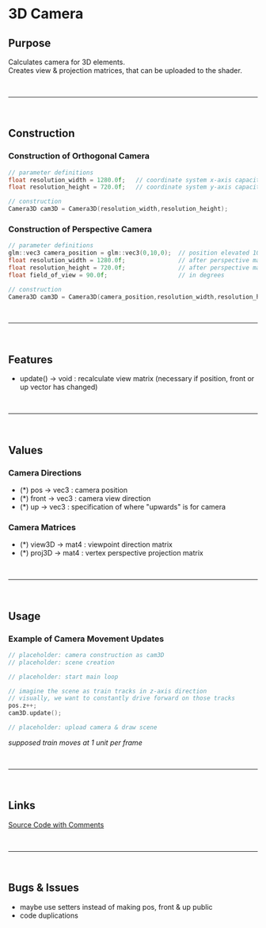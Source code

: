 # 3D Camera

## Purpose

Calculates camera for 3D elements. \
Creates view & projection matrices, that can be uploaded to the shader.

<br>

***

<br>

## Construction

### Construction of Orthogonal Camera

```c++
// parameter definitions
float resolution_width = 1280.0f;	// coordinate system x-axis capacity
float resolution_height = 720.0f;	// coordinate system y-axis capacity

// construction
Camera3D cam3D = Camera3D(resolution_width,resolution_height);
```

### Construction of Perspective Camera

```c++
// parameter definitions
glm::vec3 camera_position = glm::vec3(0,10,0);	// position elevated 10 units above origin
float resolution_width = 1280.0f;				// after perspective manipulations
float resolution_height = 720.0f;				// after perspective manipulations
float field_of_view = 90.0f;					// in degrees

// construction
Camera3D cam3D = Camera3D(camera_position,resolution_width,resolution_height,field_of_view);
```

<br>

***

<br>

## Features

- update() -> void : recalculate view matrix (necessary if position, front or up vector has changed)

<br>

***

<br>

## Values

### Camera Directions

- (*) pos -> vec3 : camera position
- (*) front -> vec3 : camera view direction
- (*) up -> vec3 : specification of where "upwards" is for camera

### Camera Matrices

- (*) view3D -> mat4 : viewpoint direction matrix
- (*) proj3D -> mat4 : vertex perspective projection matrix

<br>

***

<br>

## Usage

### Example of Camera Movement Updates

```c++
// placeholder: camera construction as cam3D
// placeholder: scene creation

// placeholder: start main loop

// imagine the scene as train tracks in z-axis direction
// visually, we want to constantly drive forward on those tracks
pos.z++;
cam3D.update();

// placeholder: upload camera & draw scene
```
*supposed train moves at 1 unit per frame*

<br>

***

<br>

## Links

[Source Code with Comments](../../ccb/mat/camera3d.cpp)

<br>

***

<br>

## Bugs & Issues

- maybe use setters instead of making pos, front & up public
- code duplications